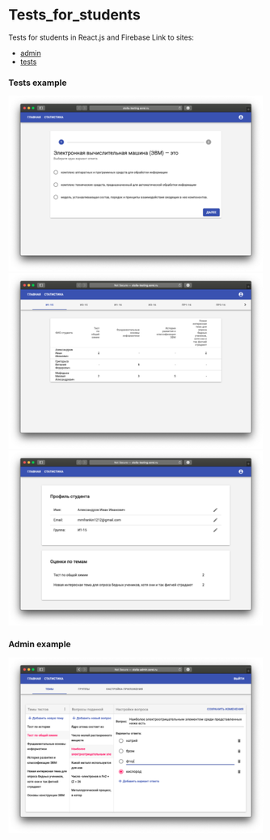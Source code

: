 # Tests_for_students
Tests for students in React.js and Firebase
Link to sites:
* [admin](http://stolla-admin.sorei.ru)
* [tests](http://stolla-testing.sorei.ru)

### Tests example
![screenshot of sample](meta/test_1.png)
![screenshot of sample](meta/test_2.png)
![screenshot of sample](meta/test_3.png)

### Admin example
![screenshot of sample](meta/admin_1.png)
